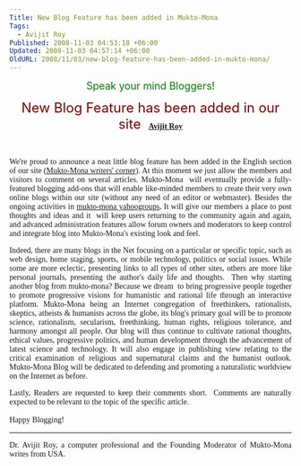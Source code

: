 ```yaml
---
Title: New Blog Feature has been added in Mukto-Mona
Tags:
  - Avijit Roy
Published: 2008-11-03 04:53:18 +06:00
Updated: 2008-11-03 04:57:14 +06:00
OldURL: 2008/11/03/new-blog-feature-has-been-added-in-mukto-mona/
---
```


<p align="center"><font size="4" color="#008000">Speak your mind Bloggers!</font></p>

<p align="center"><font size="5" color="#800000">New <span lang="bn">B</span>log Feature has been added in our site</font><font color="#800000"><span style="font-size: 18pt"> 
</span></font><font face="Verdana">
<strong><a href="https://muktomona.com/Articles/avijit/index.htm">Avijit Roy</a></strong></font>
<p align="center">&nbsp;</p>
<p align="justify" class="MsoNormal"><span style="font-family: Verdana">We're proud to announce a neat little blog feature has been added in the English section of our site (<a href="https://en.muktomona.com/">Mukto-Mona writers' corner</a>). At this moment we just allow the members and visitors to comment on several articles. Mukto-Mona  will eventually provide a fully-featured blogging add-ons that will enable like-minded members to create their very own online blogs within our site (without any need of an editor or webmaster). Besides the ongoing activities in <a href="https://groups.google.com/g/muktomona">mukto-mona yahoogroups</a>, It will give our members a place to post thoughts and ideas and it  will keep users returning to the community again and again, and advanced administration features allow forum owners and moderators to keep control and integrate blog into Mukto-Mona's existing look and feel. </span></p>

<p align="justify" class="MsoNormal"><font face="Verdana">Indeed, there are many blogs in the Net focusing on a particular or specific topic, such as web design, home staging, sports, or mobile technology, politics or social issues. While some are more eclectic, presenting links to all types of other sites, others are more like personal journals, presenting the author's daily life and thoughts.  Then why starting another blog from mukto-mona? Because we dream  to bring progressive people together to promote progressive visions for humanistic and rational life through an interactive platform. Mukto-Mona being an Internet congregation of freethinkers, rationalists, skeptics, atheists &amp; humanists across the globe, its blog's primary goal will be to promote science, rationalism, secularism, freethinking, human rights, religious tolerance, and harmony amongst all people. Our blog will thus continue to cultivate rational thoughts, ethical values, progressive politics, and human development through the advancement of latest science and technology. It will also engage in publishing view relating to the critical examination of religious and supernatural claims and the humanist outlook. Mukto-Mona Blog will be dedicated to defending and promoting a naturalistic worldview on the Internet as before. </font></p>
<p align="justify" class="MsoNormal"><font face="Verdana">Lastly, Readers are requested to keep their comments short.  Comments are naturally expected to be relevant to the topic of the specific article. </font></p>
<p align="justify" class="MsoNormal"><font face="Verdana">Happy Blogging!</font> <span style="font-family: Verdana"> </span></p>

<hr align="justify" />
<p align="justify" class="MsoNormal"><span style="font-family: Verdana">Dr. Avijit Roy, a computer professional and the Founding Moderator of Mukto-Mona writes from USA. </span></p>
